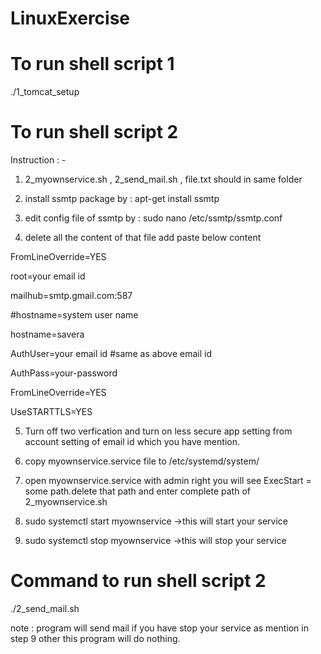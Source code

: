 # LinuxExercise

# To run shell script 1

./1_tomcat_setup

# To run shell script 2

Instruction : -

1. 2_myownservice.sh , 2_send_mail.sh , file.txt should in same folder

2.  install ssmtp package by : apt-get install ssmtp

3. edit config file of ssmtp by : sudo nano /etc/ssmtp/ssmtp.conf

4. delete all the content of that file add paste below content

FromLineOverride=YES

root=your email id

mailhub=smtp.gmail.com:587

#hostname=system user name

hostname=savera

AuthUser=your email id #same as above email id

AuthPass=your-password

FromLineOverride=YES

UseSTARTTLS=YES

5. Turn off two verfication and turn on less secure app setting from account setting of email id which you have mention.

6. copy myownservice.service file to /etc/systemd/system/

7. open myownservice.service with admin right you will see ExecStart = some path.delete that path and enter complete path of 2_myownservice.sh  

8. sudo systemctl start myownservice ->this will start your service

9. sudo systemctl stop myownservice ->this will stop your service

# Command to run shell script 2

./2_send_mail.sh 

note : program will send mail if you have stop your service as mention in step 9 other this program will do nothing.
